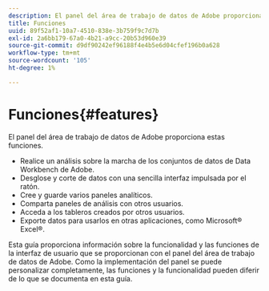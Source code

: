 ```yaml
---
description: El panel del área de trabajo de datos de Adobe proporciona estas funciones.
title: Funciones
uuid: 89f52af1-10a7-4510-838e-3b759f9c7d7b
exl-id: 2a6bb179-67a0-4b21-a9cc-20b53d960e39
source-git-commit: d9df90242ef96188f4e4b5e6d04cfef196b0a628
workflow-type: tm+mt
source-wordcount: '105'
ht-degree: 1%

---
```


# Funciones{#features}

El panel del área de trabajo de datos de Adobe proporciona estas funciones.

* Realice un análisis sobre la marcha de los conjuntos de datos de Data Workbench de Adobe.
* Desglose y corte de datos con una sencilla interfaz impulsada por el ratón.
* Cree y guarde varios paneles analíticos.
* Comparta paneles de análisis con otros usuarios.
* Acceda a los tableros creados por otros usuarios.
* Exporte datos para usarlos en otras aplicaciones, como Microsoft® Excel®.

Esta guía proporciona información sobre la funcionalidad y las funciones de la interfaz de usuario que se proporcionan con el panel del área de trabajo de datos de Adobe. Como la implementación del panel se puede personalizar completamente, las funciones y la funcionalidad pueden diferir de lo que se documenta en esta guía.

